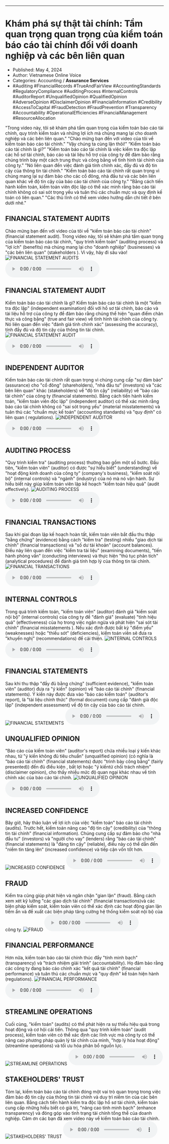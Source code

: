 
---

# Khám phá sự thật tài chính: Tầm quan trọng quan trọng của kiểm toán báo cáo tài chính đối với doanh nghiệp và các bên liên quan

- Published: May 4, 2024
- Author: Vietnamese Online Voice
- Categories: Accounting / **Assurance Services**
- #Auditing #FinancialRecords #TrueAndFairView #AccountingStandards #RegulatoryCompliance #AuditingProcess #InternalControls #AuditorReport #UnqualifiedOpinion #QualifiedOpinion #AdverseOpinion #DisclaimerOpinion #FinancialInformation #Credibility #AccessToCapital #FraudDetection #FraudPrevention #Transparency #Accountability #OperationalEfficiencies #FinancialManagement #ResourceAllocation

"Trong video này, tôi sẽ khám phá tầm quan trọng của kiểm toán báo cáo tài chính, quy trình kiểm toán và những lợi ích mà chúng mang lại cho doanh nghiệp và các bên liên quan." "Chào mừng bạn đến với video của tôi về kiểm toán báo cáo tài chính." "Vậy chúng ta cùng lặn thôi!" “Kiểm toán báo cáo tài chính là gì?” "Kiểm toán báo cáo tài chính là việc kiểm tra độc lập các hồ sơ tài chính, báo cáo và tài liệu hỗ trợ của công ty để đảm bảo rằng chúng trình bày một cách trung thực và công bằng về tình hình tài chính của công ty." "Nó liên quan đến việc đánh giá tính chính xác, đầy đủ và độ tin cậy của thông tin tài chính." "Kiểm toán báo cáo tài chính rất quan trọng vì chúng mang lại sự đảm bảo cho các cổ đông, nhà đầu tư và các bên liên quan khác về độ tin cậy của báo cáo tài chính của công ty." "Bằng cách tiến hành kiểm toán, kiểm toán viên độc lập có thể xác minh rằng báo cáo tài chính không có sai sót trọng yếu và tuân thủ các chuẩn mực và quy định kế toán có liên quan." "Các thủ lĩnh có thể xem video hướng dẫn chi tiết ở bên dưới nhé."


## FINANCIAL STATEMENT AUDITS

Chào mừng bạn đến với video của tôi về "kiểm toán báo cáo tài chính" (financial statement audit). Trong video này, tôi sẽ khám phá tầm quan trọng của kiểm toán báo cáo tài chính, "quy trình kiểm toán" (auditing process) và "lợi ích" (benefits) mà chúng mang lại cho "doanh nghiệp" (businesses) và "các bên liên quan" (stakeholders ). Vì vậy, hãy đi sâu vào!
![FINANCIAL STATEMENT AUDITS](https://http-archiver-apis-production-80.schnworks.com/storage/images/transitions/2024-05-04/transition-4922221280-Montserrat-Thin-004895.jpg)
<audio controls>
    <source src="https://http-archiver-apis-production-80.schnworks.com/storage/storage/audio/file-13416025229.mp3" type="audio/mpeg">
</audio>



## FINANCIAL STATEMENT AUDIT

Kiểm toán báo cáo tài chính là gì? Kiểm toán báo cáo tài chính là một "kiểm tra độc lập" (independent examination) đối với hồ sơ tài chính, báo cáo và tài liệu hỗ trợ của công ty để đảm bảo rằng chúng thể hiện "quan điểm chân thực và công bằng" (true and fair view) về tình hình tài chính của công ty. Nó liên quan đến việc "đánh giá tính chính xác" (assessing the accuracy), tính đầy đủ và độ tin cậy của thông tin tài chính.
![FINANCIAL STATEMENT AUDIT](https://http-archiver-apis-production-80.schnworks.com/storage/images/transitions/2024-05-04/transition--443307263-Montserrat-Regular-880E4F.jpg)
<audio controls>
    <source src="https://http-archiver-apis-production-80.schnworks.com/storage/storage/audio/file-25784843436.mp3" type="audio/mpeg">
</audio>



## INDEPENDENT AUDITOR

Kiểm toán báo cáo tài chính rất quan trọng vì chúng cung cấp "sự đảm bảo" (assurance) cho "cổ đông" (shareholders), "nhà đầu tư" (investors) và "các bên liên quan" khác (stakeholders) về "độ tin cậy" (reliability) về "báo cáo tài chính" của công ty (financial statements). Bằng cách tiến hành kiểm toán, "kiểm toán viên độc lập" (independent auditor) có thể xác minh rằng báo cáo tài chính không có "sai sót trọng yếu" (material misstatements) và tuân thủ các "chuẩn mực kế toán" (accounting standards) và "quy định" có liên quan ( regulations).
![INDEPENDENT AUDITOR](https://http-archiver-apis-production-80.schnworks.com/storage/images/transitions/2024-05-04/transition-28314733265-Montserrat-Bold-1A237E.jpg)
<audio controls>
    <source src="https://http-archiver-apis-production-80.schnworks.com/storage/storage/audio/file-46608721915.mp3" type="audio/mpeg">
</audio>



## AUDITING PROCESS

"Quy trình kiểm tra" (auditing process) thường bao gồm một số bước. Đầu tiên, "kiểm toán viên" (auditor) có được "sự hiểu biết" (understanding) về "hoạt động kinh doanh của công ty" (company's business), "kiểm soát nội bộ" (internal controls) và "ngành" (industry) của nó mà nó vận hành. Sự hiểu biết này giúp kiểm toán viên lập kế hoạch "kiểm toán hiệu quả" (audit effectively).
![AUDITING PROCESS](https://http-archiver-apis-production-80.schnworks.com/storage/images/transitions/2024-05-04/transition-27261494018-Montserrat-Medium-512DA8.jpg)
<audio controls>
    <source src="https://http-archiver-apis-production-80.schnworks.com/storage/storage/audio/file-22819541479.mp3" type="audio/mpeg">
</audio>



## FINANCIAL TRANSACTIONS

Sau khi giai đoạn lập kế hoạch hoàn tất, kiểm toán viên bắt đầu thu thập "bằng chứng" (evidence) bằng cách "kiểm tra" (testing) nhiều "giao dịch tài chính" (financial transactions) ​​và "số dư tài khoản" (account balances). Điều này liên quan đến việc "kiểm tra tài liệu" (examining documents), "tiến hành phỏng vấn" (conducting interviews) và thực hiện "thủ tục phân tích" (analytical procedures) để đánh giá tính hợp lý của thông tin tài chính.
![FINANCIAL TRANSACTIONS](https://http-archiver-apis-production-80.schnworks.com/storage/images/transitions/2024-05-04/transition--12225834710-Montserrat-Regular-004895.jpg)
<audio controls>
    <source src="https://http-archiver-apis-production-80.schnworks.com/storage/storage/audio/file-7091160295.mp3" type="audio/mpeg">
</audio>



## INTERNAL CONTROLS

Trong quá trình kiểm toán, "kiểm toán viên" (auditor) đánh giá "kiểm soát nội bộ" (internal controls) của công ty để "đánh giá" (evaluate) "tính hiệu quả" (effectiveness) của họ trong việc ngăn ngừa và phát hiện "sai sót tài chính" (financial misstatements ). Nếu xác định được bất kỳ "điểm yếu" (weaknesses) hoặc "thiếu sót" (deficiencies), kiểm toán viên sẽ đưa ra "khuyến nghị" (recommendations) để cải thiện.
![INTERNAL CONTROLS](https://http-archiver-apis-production-80.schnworks.com/storage/images/transitions/2024-05-04/transition--9657406052-Montserrat-Regular-7B1FA2.jpg)
<audio controls>
    <source src="https://http-archiver-apis-production-80.schnworks.com/storage/storage/audio/file-22629323591.mp3" type="audio/mpeg">
</audio>



## FINANCIAL STATEMENTS

Sau khi thu thập "đầy đủ bằng chứng" (sufficient evidence), "kiểm toán viên" (auditor) đưa ra "ý kiến" (opinion) về "báo cáo tài chính" (financial statements). Ý kiến ​​này được đưa vào "báo cáo kiểm toán" (auditor's report), là "tài liệu chính thức" (formal document) cung cấp "đánh giá độc lập" (independent assessment) về độ tin cậy của báo cáo tài chính.
![FINANCIAL STATEMENTS](https://http-archiver-apis-production-80.schnworks.com/storage/images/transitions/2024-05-04/transition--21163170028-Montserrat-ExtraBold-303F9F.jpg)
<audio controls>
    <source src="https://http-archiver-apis-production-80.schnworks.com/storage/storage/audio/file-18256182255.mp3" type="audio/mpeg">
</audio>



## UNQUALIFIED OPINION

"Báo cáo của kiểm toán viên" (auditor's report) chứa nhiều loại ý kiến ​​khác nhau, từ "ý kiến ​​không đủ tiêu chuẩn" (unqualified opinion) (có nghĩa là "báo cáo tài chính" (financial statements) được "trình bày công bằng" (fairly presented)) đến đủ điều kiện , bất lợi hoặc "ý kiến ​​từ chối trách nhiệm" (disclaimer opinion), cho thấy nhiều mức độ quan ngại khác nhau về tính chính xác của báo cáo tài chính.
![UNQUALIFIED OPINION](https://http-archiver-apis-production-80.schnworks.com/storage/images/transitions/2024-05-04/transition--12359533958-Montserrat-Regular-004895.jpg)
<audio controls>
    <source src="https://http-archiver-apis-production-80.schnworks.com/storage/storage/audio/file-956582627.mp3" type="audio/mpeg">
</audio>



## INCREASED CONFIDENCE

Bây giờ, hãy thảo luận về lợi ích của việc "kiểm toán" báo cáo tài chính (audits). Trước hết, kiểm toán nâng cao "độ tin cậy" (credibility) của "thông tin tài chính" (financial information). Chúng cung cấp sự đảm bảo cho "nhà đầu tư" (investors) và "người cho vay" (lenders) rằng "báo cáo tài chính" (financial statements) là "đáng tin cậy" (reliable), điều này có thể dẫn đến "niềm tin tăng lên" (increased confidence) và tiếp cận vốn tốt hơn.
![INCREASED CONFIDENCE](https://http-archiver-apis-production-80.schnworks.com/storage/images/transitions/2024-05-04/transition-19018245326-Montserrat-Thin-004895.jpg)
<audio controls>
    <source src="https://http-archiver-apis-production-80.schnworks.com/storage/storage/audio/file-25163510654.mp3" type="audio/mpeg">
</audio>



## FRAUD

Kiểm tra cũng giúp phát hiện và ngăn chặn "gian lận" (fraud). Bằng cách xem xét kỹ lưỡng "các giao dịch tài chính" (financial transactions) ​​và các biện pháp kiểm soát, kiểm toán viên có thể xác định các hoạt động gian lận tiềm ẩn và đề xuất các biện pháp tăng cường hệ thống kiểm soát nội bộ của công ty.
![FRAUD](https://http-archiver-apis-production-80.schnworks.com/storage/images/transitions/2024-05-04/transition-37727801841-Montserrat-ExtraBold-1A237E.jpg)
<audio controls>
    <source src="https://http-archiver-apis-production-80.schnworks.com/storage/storage/audio/file-25709834133.mp3" type="audio/mpeg">
</audio>



## FINANCIAL PERFORMANCE

Hơn nữa, kiểm toán báo cáo tài chính thúc đẩy "tính minh bạch" (transparency) và "trách nhiệm giải trình" (accountability). Họ đảm bảo rằng các công ty đang báo cáo chính xác "kết quả tài chính" (financial performance) và tuân thủ các chuẩn mực và "quy định" kế toán hiện hành (regulations).
![FINANCIAL PERFORMANCE](https://http-archiver-apis-production-80.schnworks.com/storage/images/transitions/2024-05-04/transition-28265177529-Montserrat-Medium-004895.jpg)
<audio controls>
    <source src="https://http-archiver-apis-production-80.schnworks.com/storage/storage/audio/file-20577304872.mp3" type="audio/mpeg">
</audio>



## STREAMLINE OPERATIONS

Cuối cùng, "kiểm toán" (audits) có thể phát hiện ra sự thiếu hiệu quả trong hoạt động và cơ hội cải tiến. Thông qua "quy trình kiểm toán" (audit process), kiểm toán viên có thể xác định các lĩnh vực mà công ty có thể nâng cao phương pháp quản lý tài chính của mình, "hợp lý hóa hoạt động" (streamline operations) và tối ưu hóa phân bổ nguồn lực.
![STREAMLINE OPERATIONS](https://http-archiver-apis-production-80.schnworks.com/storage/images/transitions/2024-05-04/transition--26734183347-Montserrat-SemiBold-880E4F.jpg)
<audio controls>
    <source src="https://http-archiver-apis-production-80.schnworks.com/storage/storage/audio/file-74103973590.mp3" type="audio/mpeg">
</audio>



## STAKEHOLDERS' TRUST

Tóm lại, kiểm toán báo cáo tài chính đóng một vai trò quan trọng trong việc đảm bảo độ tin cậy của thông tin tài chính và duy trì niềm tin của các bên liên quan. Bằng cách tiến hành kiểm tra độc lập hồ sơ tài chính, kiểm toán cung cấp những hiểu biết có giá trị, "nâng cao tính minh bạch" (enhance transparency) và đóng góp vào tình trạng tài chính tổng thể của doanh nghiệp. Cảm ơn các bạn đã xem video này về kiểm toán báo cáo tài chính.
![STAKEHOLDERS' TRUST](https://http-archiver-apis-production-80.schnworks.com/storage/images/transitions/2024-05-04/transition--19332007407-Montserrat-Regular-512DA8.jpg)
<audio controls>
    <source src="https://http-archiver-apis-production-80.schnworks.com/storage/storage/audio/file-11675434905.mp3" type="audio/mpeg">
</audio>

